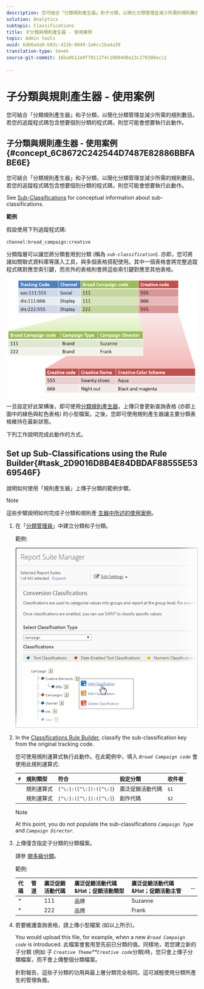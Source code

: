 ```yaml
---
description: 您可結合「分類規則產生器」和子分類，以簡化分類管理並減少所需的規則數目。若您的追蹤程式碼包含想要個別分類的程式碼，則您可能會想要執行此動作。
solution: Analytics
subtopic: Classifications
title: 子分類與規則產生器 - 使用案例
topic: Admin tools
uuid: 6db6a4a9-b93c-413b-8049-1e6cc1ba4a38
translation-type: tm+mt
source-git-commit: 16ba0b12e0f70112f4c10804d0a13c278388ecc2

---
```



# 子分類與規則產生器 - 使用案例

您可結合「分類規則產生器」和子分類，以簡化分類管理並減少所需的規則數目。若您的追蹤程式碼包含想要個別分類的程式碼，則您可能會想要執行此動作。

## 子分類與規則產生器 - 使用案例 {#concept_6C8672C242544D7487E82886BBFABE6E}

您可結合「分類規則產生器」和子分類，以簡化分類管理並減少所需的規則數目。若您的追蹤程式碼包含想要個別分類的程式碼，則您可能會想要執行此動作。

See [Sub-Classifications](/help/components/c-classifications2/c-sub-classifications.md) for conceptual information about sub-classifications.

**範例**

假設使用下列追蹤程式碼:

`channel:broad_campaign:creative`

分類階層可以讓您將分類套用到分類 (稱為 *`sub-classification`*). 亦即，您可將諸如關聯式資料庫等匯入工具，與多個表格搭配使用。其中一個表格會將完整追蹤程式碼對應至索引鍵，而另外的表格則會將這些索引鍵對應至其他表格。

![](assets/sub_class_table.png)

一旦設定好此架構後，即可使用[分類規則產生器](/help/components/c-classifications2/crb/classification-rule-builder.md)，上傳只會更新查詢表格 (亦即上圖中的綠色與紅色表格) 的小型檔案。之後，您即可使用規則產生器讓主要分類表格維持在最新狀態。

下列工作說明完成此動作的方式。

## Set up Sub-Classifications using the Rule Builder{#task_2D9016D8B4E84DBDAF88555E5369546F}

<!-- 

t_rule_builder_subclass.xml

 -->

說明如何使用「規則產生器」上傳子分類的範例步驟。

>[!NOTE]
>
>這些步驟說明如何完成子分類和規則產 [生器中所述的使用案例](/help/components/c-classifications2/crb/sub-classification-rule-builder.md)。

1. 在「[分類管理員](https://marketing.adobe.com/resources/help/en_US/reference/classifications.html)」中建立分類和子分類。

   範例:

   ![步驟資訊](assets/sub_class_create.png)

1. In the [Classifications Rule Builder](/help/components/c-classifications2/crb/classification-rule-builder.md), classify the sub-classification key from the original tracking code.

   您可使用規則運算式執行此動作。在此範例中，填入 *`Broad Campaign code`* 會使用此規則運算式:

   | `#` | 規則類型 | 符合 | 設定分類 | 收件者 |
   |---|---|---|---|---|
   |  | 規則運算式 | `[^\:]:([^\:]):([^\:]`) | 廣泛促銷活動代碼 | `$1` |
   |  | 規則運算式 | `[^\:]:([^\:]):([^\:]`) | 創作代碼 | `$2` |

   >[!NOTE]
   >
   >At this point, you do not populate the sub-classifications *`Campaign Type`* and *`Campaign Director`*.

1. 上傳僅含指定子分類的分類檔案。

   請參 [閱多級分類](/help/components/c-classifications2/c-sub-classifications.md)。

   範例:

   | 代碼 | 管道 | 廣泛促銷活動代碼 | 廣泛促銷活動代碼&amp;Hat；促銷活動類型 | 廣泛促銷活動代碼&amp;Hat；促銷活動主管 | ... |
   |---|---|---|---|---|---|
   | * |  | 111 | 品牌 | Suzanne |  |
   | * |  | 222 | 品牌 | Frank |  |

1. 若要維護查詢表格，請上傳小型檔案 (如以上所示)。

   You would upload this file, for example, when a new *`Broad Campaign code`* is introduced. 此檔案會套用至先前已分類的值。同樣地，若您建立新的子分類 (例如 子 *`Creative Theme`**`Creative code`*&#x200B;分類)時，您只會上傳子分類檔案，而不會上傳整個分類檔案。

   針對報告，這些子分類的功用與最上層分類完全相同。這可減輕使用分類所產生的管理負擔。
